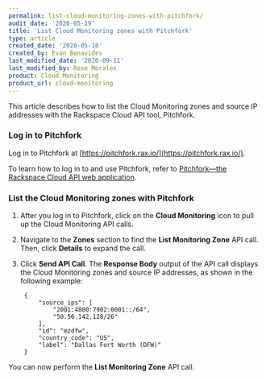 ```yaml
---
permalink: list-cloud-monitoring-zones-with-pitchfork/
audit_date: '2020-05-19'
title: 'List Cloud Monitoring zones with Pitchfork'
type: article
created_date: '2020-05-18'
created_by: Evan Benavides
last_modified_date: '2020-09-11'
last_modified_by: Rose Morales
product: Cloud Monitoring
product_url: cloud-monitoring
---
```


This article describes how to list the Cloud Monitoring zones and source IP addresses with the Rackspace
Cloud API tool, Pitchfork.

### Log in to Pitchfork

Log in to Pitchfork at [https://pitchfork.rax.io/](https://pitchfork.rax.io/).

To learn how to log in to and use Pitchfork, refer to [Pitchfork&mdash;the Rackspace Cloud API web application](https://docs.rackspace.com/support/how-to/pitchfork-the-rackspace-cloud-api-web-application).

### List the Cloud Monitoring zones with Pitchfork

1. After you log in to Pitchfork, click on the **Cloud Monitoring** icon to pull up the Cloud Monitoring API calls.

2. Navigate to the **Zones** section to find the **List Monitoring Zone** API call. Then, click **Details** to expand the call.

3. Click **Send API Call**. The **Response Body** output of the API call displays the Cloud Monitoring zones and source IP addresses, as shown in the following example:
       
        {
            "source_ips": [
                "2001:4800:7902:0001::/64", 
                "50.56.142.128/26"
            ], 
            "id": "mzdfw", 
            "country_code": "US", 
            "label": "Dallas Fort Worth (DFW)"
        }


You can now perform the **List Monitoring Zone** API call.
